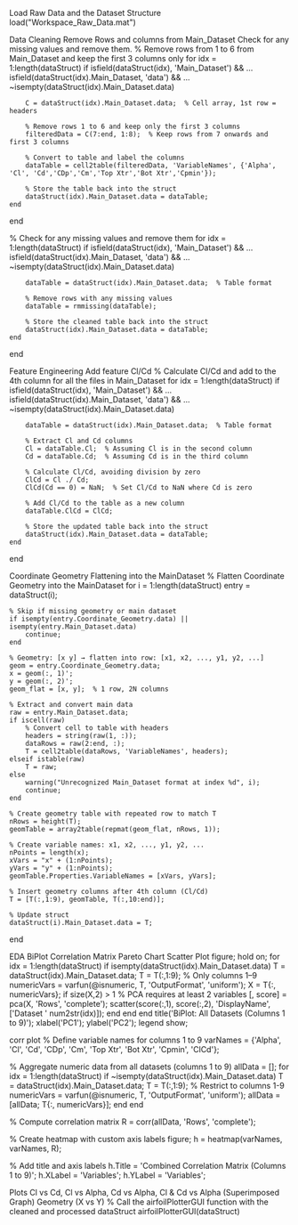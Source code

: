 Load Raw Data and the Dataset Structure 
load("Workspace_Raw_Data.mat")

Data Cleaning 
Remove Rows and columns from Main_Dataset 
Check for any missing values and remove them.
% Remove rows from 1 to 6 from Main_Dataset and keep the first 3 columns only
for idx = 1:length(dataStruct)
    if isfield(dataStruct(idx), 'Main_Dataset') && ...
       isfield(dataStruct(idx).Main_Dataset, 'data') && ...
       ~isempty(dataStruct(idx).Main_Dataset.data)

        C = dataStruct(idx).Main_Dataset.data;  % Cell array, 1st row = headers

        % Remove rows 1 to 6 and keep only the first 3 columns
        filteredData = C(7:end, 1:8);  % Keep rows from 7 onwards and first 3 columns

        % Convert to table and label the columns
        dataTable = cell2table(filteredData, 'VariableNames', {'Alpha', 'Cl', 'Cd','CDp','Cm','Top Xtr','Bot Xtr','Cpmin'});

        % Store the table back into the struct
        dataStruct(idx).Main_Dataset.data = dataTable;
    end
end

% Check for any missing values and remove them
for idx = 1:length(dataStruct)
    if isfield(dataStruct(idx), 'Main_Dataset') && ...
       isfield(dataStruct(idx).Main_Dataset, 'data') && ...
       ~isempty(dataStruct(idx).Main_Dataset.data)

        dataTable = dataStruct(idx).Main_Dataset.data;  % Table format

        % Remove rows with any missing values
        dataTable = rmmissing(dataTable);

        % Store the cleaned table back into the struct
        dataStruct(idx).Main_Dataset.data = dataTable;
    end
end

Feature Engineering 
Add feature Cl/Cd 
% Calculate Cl/Cd and add to the 4th column for all the files in Main_Dataset
for idx = 1:length(dataStruct)
    if isfield(dataStruct(idx), 'Main_Dataset') && ...
       isfield(dataStruct(idx).Main_Dataset, 'data') && ...
       ~isempty(dataStruct(idx).Main_Dataset.data)

        dataTable = dataStruct(idx).Main_Dataset.data;  % Table format

        % Extract Cl and Cd columns
        Cl = dataTable.Cl;  % Assuming Cl is in the second column
        Cd = dataTable.Cd;  % Assuming Cd is in the third column

        % Calculate Cl/Cd, avoiding division by zero
        ClCd = Cl ./ Cd;
        ClCd(Cd == 0) = NaN;  % Set Cl/Cd to NaN where Cd is zero

        % Add Cl/Cd to the table as a new column
        dataTable.ClCd = ClCd;

        % Store the updated table back into the struct
        dataStruct(idx).Main_Dataset.data = dataTable;
    end
end

Coordinate Geometry Flattening into the MainDataset 
% Flatten Coordinate Geometry into the MainDataset
for i = 1:length(dataStruct)
    entry = dataStruct(i);

    % Skip if missing geometry or main dataset
    if isempty(entry.Coordinate_Geometry.data) || isempty(entry.Main_Dataset.data)
        continue;
    end

    % Geometry: [x y] → flatten into row: [x1, x2, ..., y1, y2, ...]
    geom = entry.Coordinate_Geometry.data;
    x = geom(:, 1)';
    y = geom(:, 2)';
    geom_flat = [x, y];  % 1 row, 2N columns

    % Extract and convert main data
    raw = entry.Main_Dataset.data;
    if iscell(raw)
        % Convert cell to table with headers
        headers = string(raw(1, :));
        dataRows = raw(2:end, :);
        T = cell2table(dataRows, 'VariableNames', headers);
    elseif istable(raw)
        T = raw;
    else
        warning("Unrecognized Main_Dataset format at index %d", i);
        continue;
    end

    % Create geometry table with repeated row to match T
    nRows = height(T);
    geomTable = array2table(repmat(geom_flat, nRows, 1));

    % Create variable names: x1, x2, ..., y1, y2, ...
    nPoints = length(x);
    xVars = "x" + (1:nPoints);
    yVars = "y" + (1:nPoints);
    geomTable.Properties.VariableNames = [xVars, yVars];

    % Insert geometry columns after 4th column (Cl/Cd)
    T = [T(:,1:9), geomTable, T(:,10:end)];

    % Update struct
    dataStruct(i).Main_Dataset.data = T;
end


EDA
BiPlot
Correlation Matrix
Pareto Chart
Scatter Plot 
figure;
hold on;
for idx = 1:length(dataStruct)
    if isempty(dataStruct(idx).Main_Dataset.data)
        T = dataStruct(idx).Main_Dataset.data;
        T = T(:,1:9); % Only columns 1–9
        numericVars = varfun(@isnumeric, T, 'OutputFormat', 'uniform');
        X = T{:, numericVars};
        if size(X,2) > 1 % PCA requires at least 2 variables
            [, score] = pca(X, 'Rows', 'complete');
            scatter(score(:,1), score(:,2), 'DisplayName', ['Dataset ' num2str(idx)]);
        end
    end
end
title('BiPlot: All Datasets (Columns 1 to 9)');
xlabel('PC1');
ylabel('PC2');
legend show;


corr plot
% Define variable names for columns 1 to 9
varNames = {'Alpha', 'Cl', 'Cd', 'CDp', 'Cm', 'Top Xtr', 'Bot Xtr', 'Cpmin', 'ClCd'};

% Aggregate numeric data from all datasets (columns 1 to 9)
allData = [];
for idx = 1:length(dataStruct)
    if ~isempty(dataStruct(idx).Main_Dataset.data)
        T = dataStruct(idx).Main_Dataset.data;
        T = T(:,1:9); % Restrict to columns 1-9
        numericVars = varfun(@isnumeric, T, 'OutputFormat', 'uniform');
        allData = [allData; T{:, numericVars}];
    end
end

% Compute correlation matrix
R = corr(allData, 'Rows', 'complete');

% Create heatmap with custom axis labels
figure;
h = heatmap(varNames, varNames, R);

% Add title and axis labels
h.Title = 'Combined Correlation Matrix (Columns 1 to 9)';
h.XLabel = 'Variables';
h.YLabel = 'Variables';



Plots 
Cl vs Cd, 
Cl vs Alpha, 
Cd vs Alpha, 
Cl & Cd vs Alpha (Superimposed Graph)
Geometry (X vs Y)
% Call the airfoilPlotterGUI function with the cleaned and processed dataStruct
airfoilPlotterGUI(dataStruct)
